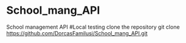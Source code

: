 # School_mang_API
School management API
#Local testing
clone the repository
git clone https://github.com/DorcasFamilusi/School_mang_API.git
